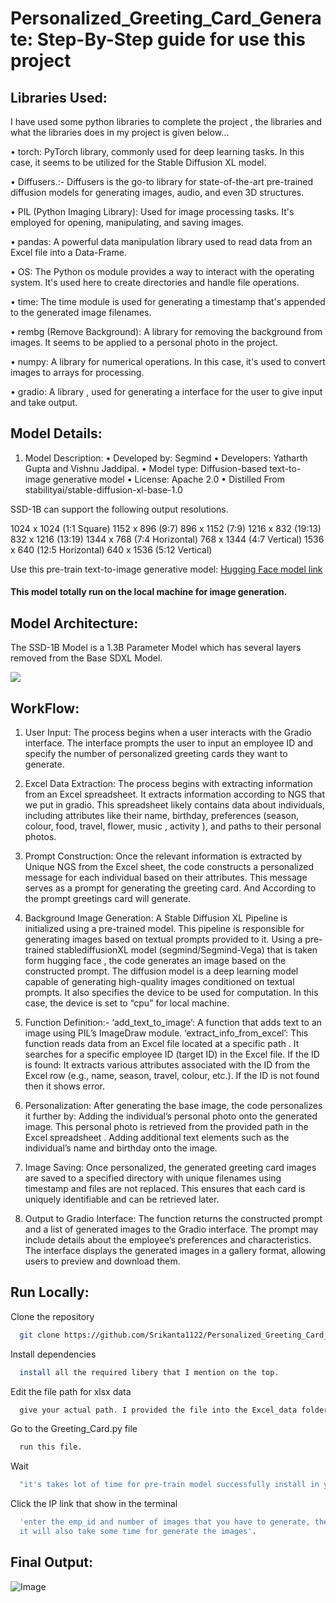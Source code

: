 
# Personalized_Greeting_Card_Generate: Step-By-Step guide for use this project

## Libraries Used: 

I have used some python libraries to complete the project , the libraries and what the
libraries does in my project is given below…

• torch: PyTorch library, commonly used for deep learning tasks. In this case, it seems to
be utilized for the Stable Diffusion XL model.

• Diffusers.:- Diffusers is the go-to library for state-of-the-art pre-trained diffusion
models for generating images, audio, and even 3D structures.

• PIL (Python Imaging Library): Used for image processing tasks. It's employed for
opening, manipulating, and saving images.

• pandas: A powerful data manipulation library used to read data from an Excel file into a Data-Frame.

• OS: The Python os module provides a way to interact with the operating system. It's 
used here to create directories and handle file operations.

• time: The time module is used for generating a timestamp that's appended to the
generated image filenames.

• rembg (Remove Background): A library for removing the background from images. It
seems to be applied to a personal photo in the project.

• numpy: A library for numerical operations. In this case, it's used to convert images to
arrays for processing.

• gradio: A library , used for generating a interface for the user to give input and take
output.

## Model Details: 

1) Model Description:
• Developed by: Segmind 
• Developers: Yatharth Gupta and Vishnu Jaddipal.
• Model type: Diffusion-based text-to-image generative model
• License: Apache 2.0
• Distilled From stabilityai/stable-diffusion-xl-base-1.0

SSD-1B can support the following output resolutions.

1024 x 1024 (1:1 Square)
1152 x 896 (9:7)
896 x 1152 (7:9)
1216 x 832 (19:13)
832 x 1216 (13:19)
1344 x 768 (7:4 Horizontal)
768 x 1344 (4:7 Vertical)
1536 x 640 (12:5 Horizontal)
640 x 1536 (5:12 Vertical)

Use this pre-train text-to-image generative model: [Hugging Face model link](https://huggingface.co/segmind/SSD-1B) 

#### This model totally run on the local machine for image generation. 

[](https://github.com/Srikanta1122/Personalized_Greeting_Card_Generate/assets/105414609/03399c5a-9500-4e35-9d96-a1806225a831) 


## Model Architecture:

The SSD-1B Model is a 1.3B Parameter Model which has 
several layers removed from the Base SDXL Model.

![](https://github.com/Srikanta1122/Personalized_Greeting_Card_Generate/assets/105414609/03399c5a-9500-4e35-9d96-a1806225a831)

## WorkFlow:

1) User Input:
The process begins when a user interacts with the Gradio interface. The interface
prompts the user to input an employee ID and specify the number of personalized
greeting cards they want to generate.

2) Excel Data Extraction:
The process begins with extracting information from an Excel spreadsheet. It
extracts information according to NGS that we put in gradio. This spreadsheet likely
contains data about individuals, including attributes like their name, birthday,
preferences (season, colour, food, travel, flower, music , activity ), and paths to
their personal photos.

3) Prompt Construction:
Once the relevant information is extracted by Unique NGS from the Excel sheet,
the code constructs a personalized message for each individual based on their
attributes. This message serves as a prompt for generating the greeting card. And
According to the prompt greetings card will generate.

4) Background Image Generation:
A Stable Diffusion XL Pipeline is initialized using a pre-trained model. This pipeline
is responsible for generating images based on textual prompts provided to it. Using
a pre-trained stablediffusionXL model (segmind/Segmind-Vega) that is taken form
hugging face , the code generates an image based on the constructed prompt. The
diffusion model is a deep learning model capable of generating high-quality images
conditioned on textual prompts. It also specifies the device to be used for
computation. In this case, the device is set to “cpu” for local machine.

5) Function Definition:-
‘add_text_to_image’: A function that adds text to an image using PIL’s ImageDraw
module.
‘extract_info_from_excel’: This function reads data from an Excel file located at a
specific path . It searches for a specific employee ID (target ID) in the Excel file.
If the ID is found: It extracts various attributes associated with the ID from the
Excel row (e.g., name, season, travel, colour, etc.). If the ID is not found then it
shows error.

6) Personalization:
After generating the base image, the code personalizes it further by: Adding the
individual’s personal photo onto the generated image. This personal photo is
retrieved from the provided path in the Excel spreadsheet . Adding additional text
elements such as the individual’s name and birthday onto the image.

7) Image Saving:
Once personalized, the generated greeting card images are saved to a specified
directory with unique filenames using timestamp and files are not replaced. This
ensures that each card is uniquely identifiable and can be retrieved later.

8) Output to Gradio Interface:
The function returns the constructed prompt and a list of generated images to the
Gradio interface. The prompt may include details about the employee’s
preferences and characteristics. The interface displays the generated images in a
gallery format, allowing users to preview and download them.


## Run Locally:

Clone the repository

```bash
  git clone https://github.com/Srikanta1122/Personalized_Greeting_Card_Generate.git
```

Install dependencies

```bash
  install all the required libery that I mention on the top. 
```

Edit the file path for xlsx data

```bash
  give your actual path. I provided the file into the Excel_data folder 
```

Go to the Greeting_Card.py file 

```bash
  run this file. 
```

Wait

```bash
  "it's takes lot of time for pre-train model successfully install in your local machine".  
```

Click the IP link that show in the terminal

```bash
  'enter the emp_id and number of images that you have to generate, then click the submit button. 
  it will also take some time for generate the images'. 
```

## Final Output: 

![Image](https://github.com/Srikanta1122/Personalized_Greeting_Card_Generate/assets/105414609/1aa73f89-91dc-4877-b45f-0de19b149b1a)

